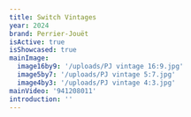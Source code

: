```yaml
---
title: Switch Vintages
year: 2024
brand: Perrier-Jouët
isActive: true
isShowcased: true
mainImage:
  image16by9: '/uploads/PJ vintage 16:9.jpg'
  image5by7: '/uploads/PJ vintage 5:7.jpg'
  image4by3: '/uploads/PJ vintage 4:3.jpg'
mainVideo: '941208011'
introduction: ''
---
```


